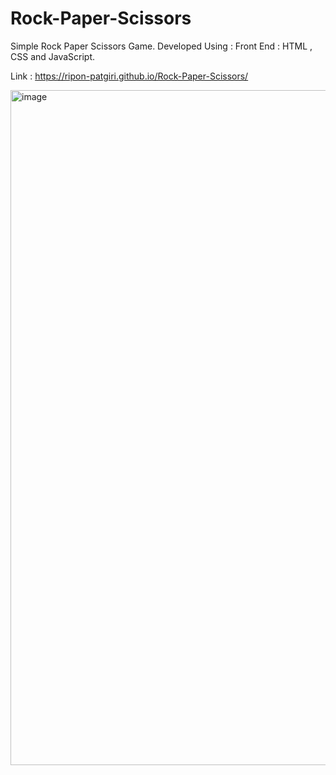 # Rock-Paper-Scissors

Simple Rock Paper Scissors Game.
Developed Using : 
Front End : HTML , CSS and JavaScript.

Link : https://ripon-patgiri.github.io/Rock-Paper-Scissors/

<img width="1080" alt="image" src="https://user-images.githubusercontent.com/67592893/187064093-8eb41f42-a8a9-42f3-a17e-86528e0fc622.png">

